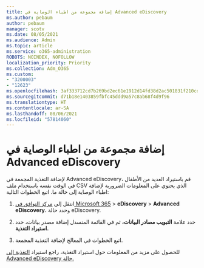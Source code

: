 ```yaml
---
title: إضافة مجموعة من اطباء الوصاية في Advanced eDiscovery
ms.author: pebaum
author: pebaum
manager: scotv
ms.date: 08/05/2021
ms.audience: Admin
ms.topic: article
ms.service: o365-administration
ROBOTS: NOINDEX, NOFOLLOW
localization_priority: Priority
ms.collection: Adm_O365
ms.custom:
- "3200003"
- "12623"
ms.openlocfilehash: 3af333712cd7b269bd2ec61e1912d14fd38d2ac501831f210cd0ef68f987f560
ms.sourcegitcommit: d71b18e1403859fbfc45ddd9a57c8ab68f4d9f96
ms.translationtype: HT
ms.contentlocale: ar-SA
ms.lasthandoff: 08/06/2021
ms.locfileid: "57814060"
---
```

# <a name="bulk-add-custodians-in-advanced-ediscovery"></a>إضافة مجموعة من اطباء الوصاية في Advanced eDiscovery

 لإضافة التغذية المجمعة في Advanced eDiscovery، قم باستيراد العديد من الأطفال في الوقت نفسه باستخدام ملف CSV الذي يحتوي على المعلومات الضرورية لإضافة اطباء الوصاية إلى حالة ما. اتبع الخطوات التالية:

1. انتقل إلى [مركز التوافق في Microsoft 365](https://compliance.microsoft.com/)  >  **eDiscovery**  >  **Advanced eDiscovery**، وحدد حالة eDiscovery.

1. حدد علامة **التبويب مصادر البيانات،**  ثم في القائمة المنسدل إضافة مصدر بيانات، حدد **استيراد التغذية.**

1. اتبع الخطوات في المعالج لإضافة التغذية المجمعة.

للحصول على مزيد من المعلومات حول استيراد التغذية، راجع استيراد [التغذية إلى Advanced eDiscovery حالة.](/microsoft-365/compliance/bulk-add-custodians)

